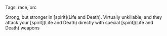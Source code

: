 Tags: race, orc

Strong, but stronger in [spirit](Life and Death). Virtually unkillable, and they attack your [spirit](Life and Death) directly with special [spirit](Life and Death) weapons